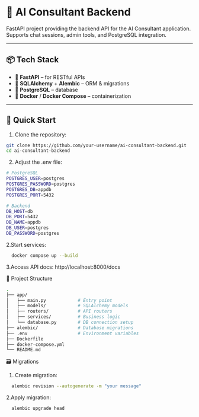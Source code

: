# 🧠 AI Consultant Backend

FastAPI project providing the backend API for the AI Consultant application. Supports chat sessions, admin tools, and PostgreSQL integration.

---

## 📦 Tech Stack

- 🔧 **FastAPI** – for RESTful APIs
- 🧬 **SQLAlchemy** + **Alembic** – ORM & migrations
- 🐘 **PostgreSQL** – database
- 🐳 **Docker** / **Docker Compose** – containerization

---

## 🚀 Quick Start 

1. Clone the repository:

```bash
git clone https://github.com/your-username/ai-consultant-backend.git
cd ai-consultant-backend
```

2. Adjust the .env file:
```bash
# PostgreSQL
POSTGRES_USER=postgres
POSTGRES_PASSWORD=postgres
POSTGRES_DB=appdb
POSTGRES_PORT=5432

# Backend
DB_HOST=db
DB_PORT=5432
DB_NAME=appdb
DB_USER=postgres
DB_PASSWORD=postgres
```
2.Start services:
```bash
  docker compose up --build
```
3.Access API docs: http://localhost:8000/docs

📁 Project Structure
```bash
.
├── app/
│   ├── main.py            # Entry point
│   ├── models/            # SQLAlchemy models
│   ├── routers/           # API routers
│   ├── services/          # Business logic
│   └── database.py        # DB connection setup
├── alembic/               # Database migrations
├── .env                   # Environment variables
├── Dockerfile
├── docker-compose.yml
└── README.md
```

🗃️ Migrations
1. Create migration:
```bash
  alembic revision --autogenerate -m "your message"
```
2.Apply migration:
```bash
  alembic upgrade head
```
